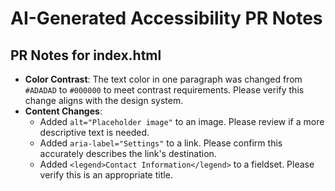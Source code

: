 # AI-Generated Accessibility PR Notes

## PR Notes for index.html
- **Color Contrast**: The text color in one paragraph was changed from `#ADADAD` to `#000000` to meet contrast requirements. Please verify this change aligns with the design system.
- **Content Changes**:
    - Added `alt="Placeholder image"` to an image. Please review if a more descriptive text is needed.
    - Added `aria-label="Settings"` to a link. Please confirm this accurately describes the link's destination.
    - Added `<legend>Contact Information</legend>` to a fieldset. Please verify this is an appropriate title.


